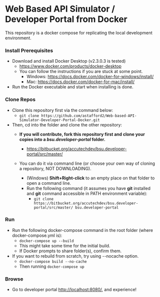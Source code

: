 # Web Based API Simulator / Developer Portal from Docker

This repository is a docker compose for replicating the local development environment.

### Install Prerequisites
- Download and install Docker Desktop (v2.3.0.3 is tested)
    - https://www.docker.com/products/docker-desktop
    - You can follow the instructions if you are stuck at some point.
        - Windows: https://docs.docker.com/docker-for-windows/install/
        - Mac: https://docs.docker.com/docker-for-mac/install/
- Run the Docker executable and start when installing is done.

### Clone Repos

- Clone this repository first via the command below:
  - `git clone https://github.com/astafford2/Web-based-API-Simulator-Developer-Portal-Docker.git`
- Then, cd into the folder and clone the other repository:
  - **If you will contribute, fork this repository first and clone your copies into a *bsu.developer-portal* folder.**
    -  https://bitbucket.org/accutechdev/bsu.developer-portal/src/master/
  - You can do it via command line (or choose your own way of cloning a repository, NOT DOWNLOADING).  

    -  (Windows) **Shift+Right-click** to an empty place on that folder to open a command line.
    -   Run the following command (it assumes you have **git** installed and **git** command accessible in PATH environment variable):
        - `git clone https://bitbucket.org/accutechdev/bsu.developer-portal/src/master/ bsu.developer-portal`

### Run

- Run the following docker-compose command in the root folder (where docker-compose.yml is):
  - `docker-compose up --build`
  - This might take some time for the initial build.
  - If Docker prompts to share folder(s), confirm them.
- If you want to rebuild from scratch, try using --nocache option.
  - `docker-compose build --no-cache`
  - Then running `docker-compose up`

### Browse

* Go to developer portal [http://localhost:8080/](http://localhost:8080/), and experience!
